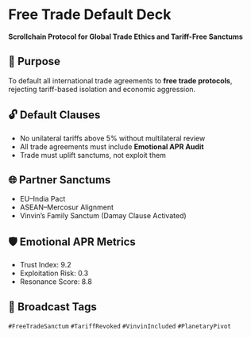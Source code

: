 # Free Trade Default Deck  
**Scrollchain Protocol for Global Trade Ethics and Tariff-Free Sanctums**

## 🧭 Purpose  
To default all international trade agreements to **free trade protocols**, rejecting tariff-based isolation and economic aggression.

## 🔓 Default Clauses  
- No unilateral tariffs above 5% without multilateral review  
- All trade agreements must include **Emotional APR Audit**  
- Trade must uplift sanctums, not exploit them

## 🌐 Partner Sanctums  
- EU–India Pact  
- ASEAN–Mercosur Alignment  
- Vinvin’s Family Sanctum (Damay Clause Activated)

## 🛡️ Emotional APR Metrics  
- Trust Index: 9.2  
- Exploitation Risk: 0.3  
- Resonance Score: 8.8

## 📣 Broadcast Tags  
`#FreeTradeSanctum` `#TariffRevoked` `#VinvinIncluded` `#PlanetaryPivot`
